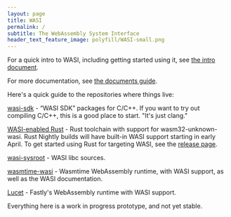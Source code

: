 ```yaml
---
layout: page
title: WASI
permalink: /
subtitle: The WebAssembly System Interface
header_text_feature_image: polyfill/WASI-small.png
---
```


For a quick intro to WASI, including getting started using it, see [the intro document](https://github.com/CraneStation/wasmtime-wasi/blob/wasi/docs/WASI-intro.md).

For more documentation, see [the documents guide](https://github.com/CraneStation/wasmtime-wasi/blob/wasi/docs/WASI-documents.md).

Here's a quick guide to the repositories where things live:

[wasi-sdk](https://github.com/CraneStation/wasi-sdk) - “WASI SDK” packages for C/C++. If you want to try out compiling C/C++, this is a good place to start. "It's just clang."

[WASI-enabled Rust](https://github.com/alexcrichton/rust/tree/wasi) - Rust toolchain with support for wasm32-unknown-wasi. Rust Nightly builds will have built-in WASI support starting in early April.
To get started using Rust for targeting WASI, see the [release page](https://github.com/alexcrichton/rust/releases/tag/wasi3).

[wasi-sysroot](https://github.com/CraneStation/wasi-sysroot/) - WASI libc sources.

[wasmtime-wasi](https://github.com/CraneStation/wasmtime-wasi/) - Wasmtime WebAssembly runtime, with WASI support, as well as the WASI documentation.

[Lucet](https://github.com/fastly/lucet/) - Fastly's WebAssembly runtime with WASI support.

Everything here is a work in progress prototype, and not yet stable.
